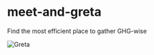 # meet-and-greta

Find the most efficient place to gather GHG-wise

![Greta](http://t2.gstatic.com/licensed-image?q=tbn:ANd9GcSIMYXBmtgFm7fHRk_yiRnIyfvvL6Ic2e4M3fNDsA1pVtL1D4U2tqRwO-TOie2TayVs8DTqjlG47EN4VxI)
